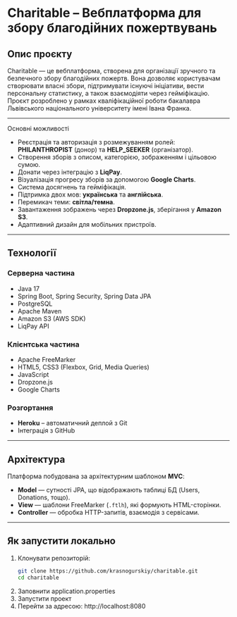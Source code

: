 # Charitable – Вебплатформа для збору благодійних пожертвувань

## Опис проєкту

Charitable — це вебплатформа, створена для організації зручного та безпечного збору благодійних пожертв. Вона дозволяє користувачам створювати власні збори, підтримувати існуючі ініціативи, вести персональну статистику, а також взаємодіяти через гейміфікацію. Проєкт розроблено у рамках кваліфікаційної роботи бакалавра Львівського національного університету імені Івана Франка.

---

Основні можливості

-  Реєстрація та авторизація з розмежуванням ролей: **PHILANTHROPIST** (донор) та **HELP_SEEKER** (організатор).
-  Створення зборів з описом, категорією, зображенням і цільовою сумою.
-  Донати через інтеграцію з **LiqPay**.
-  Візуалізація прогресу зборів за допомогою **Google Charts**.
-  Система досягнень та гейміфікація.
-  Підтримка двох мов: **українська** та **англійська**.
-  Перемикач теми: **світла/темна**.
-  Завантаження зображень через **Dropzone.js**, зберігання у **Amazon S3**.
-  Адаптивний дизайн для мобільних пристроїв.

---

## Технології

### Серверна частина
- Java 17
- Spring Boot, Spring Security, Spring Data JPA
- PostgreSQL
- Apache Maven
- Amazon S3 (AWS SDK)
- LiqPay API

### Клієнтська частина
- Apache FreeMarker
- HTML5, CSS3 (Flexbox, Grid, Media Queries)
- JavaScript
- Dropzone.js
- Google Charts

### Розгортання
- **Heroku** – автоматичний деплой з Git
- Інтеграція з GitHub

---

## Архітектура

Платформа побудована за архітектурним шаблоном **MVC**:

- **Model** — сутності JPA, що відображають таблиці БД (Users, Donations, тощо).
- **View** — шаблони FreeMarker (`.ftlh`), які формують HTML-сторінки.
- **Controller** — обробка HTTP-запитів, взаємодія з сервісами.

---

## Як запустити локально

1. Клонувати репозиторій:
   ```bash
   git clone https://github.com/krasnogurskiy/charitable.git
   cd charitable
2. Заповнити application.properties
3. Запустити проект
4. Перейти за адресою: http://localhost:8080
